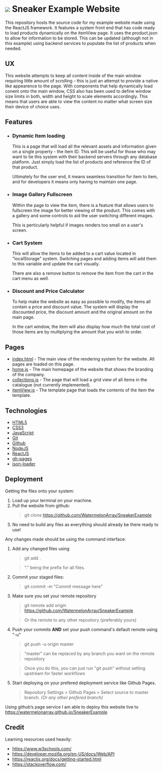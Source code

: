 # ![](public/favicon.ico) Sneaker Example Website

This repository hosts the source code for my example website made using the ReactJS framework. It features a system front end that has code ready to load products dynamically on the itemView page. It uses the product.json to allow for information to be stored. This can be updated (although not in this example) using backend services to populate the list of products when needed.

## UX

This website attempts to keep all content inside of the main window requiring little amount of scrolling - this is just an attempt to provide a native like appearence to the page. With components that help dynamically load conent onto the main window, CSS also has been used to define window size limits in both, width and height to scale elements accordingly. This means that users are able to view the content no matter what screen size their device of choice uses.

## Features

- ### **Dynamic Item loading**

	This is a page that will load all the relevant assets and information given on a single property - the item ID. This will be useful for those who may want to tie this system with their backend servers through any database platform. Just simply load the list of products and reference the ID of that product.
	
	Ultimately for the user end, it means seamless transition for item to item, and for developers it means only having to maintain one page.
- ### **Image Gallery Fullscreen**

	Within the page to view the item, there is a feature that allows users to fullscreen the image for better viewing of the product. This comes with a gallery and some controls to aid the user switching different images.

	This is perticularly helpful if images renders too small on a user's screen.


- ### **Cart System**
	This will allow the items to be added to a cart value located in "localStorage" system. Switching pages and adding items will add them to this variable and update the cart visually.

	There are also a remove button to remove the item from the cart in the cart menu as well.

- ### **Discount and Price Calculator**
	To help make the website as easy as possible to modify, the items all contain a price and discount value. The system will display the discounted price, the discount amount and the original amount on the main page.

	In the cart window, the item will also display how much the total cost of those items are by multiplying the amount that you wish to order.
## Pages

- [index.html](index.html) - The main view of the rendering system for the website. All pages are loaded on this page.
- [home.js](src/pages/home.js) -  The main homepage of the website that shows the branding of the company.
- [collections.js](src/pages/collections.js) - The page that will load a grid view of all items in the catalogue (not currently implemented).
- [itemView.js](src/pages/itemView.js.js) - The template page that loads the contents of the item the template.

## Technologies

- [HTML5](https://developer.mozilla.org/en-US/docs/Web/HTML)
- [CSS3](https://developer.mozilla.org/en-US/docs/Web/CSS)
- [JavaScript](https://developer.mozilla.org/en-US/docs/Web/javascript)
- [Git](https://git-scm.com/)
- [Github](https://github.com)
- [NodeJS](https://nodejs.org/en/)
- [ReactJS](https://reactjs.org/)
- [gh-pages](https://www.npmjs.com/package/gh-pages)
- [json-loader](https://www.npmjs.com/package/json-loader)

## Deployment

Getting the files onto your system:
1. Load up your terminal on your machine.
2. Pull the website from github:
	> git clone https://github.com/WatermelonArray/SneakerExample
3. No need to build any files as everything should already be there ready to use!

Any changes made should be using the command interface:
1. Add any changed files using
	> git add .

	> "." being the prefix for all files.

2. Commit your staged files:
	> git commit -m "Commit message here"

3. Make sure you set your remote repository
	> git remote add origin https://github.com/WatermelonArray/SneakerExample

	> Or the remote to any other repository (preferably yours)

4. Push your commits **AND** set your push command's default remote using "-u"
	> git push -u origin master

	> "master" can be replaced by any branch you want on the remote repository

	> Once you do this, you can just run "git push" without setting upstream for faster workflows

5. Start deploying on your prefered deployment service like Github Pages.
	> Repository Settings > Github Pages > Select source to master branch. *(Or any other prefered branch)*

Using github’s page service I am able to deploy this website live to https://watermelonarray.github.io/SneakerExample

## Credit

Learning resources used heavily:

- https://www.w3schools.com/
- https://developer.mozilla.org/en-US/docs/Web/API
- https://reactjs.org/docs/getting-started.html
- https://stackoverflow.com/